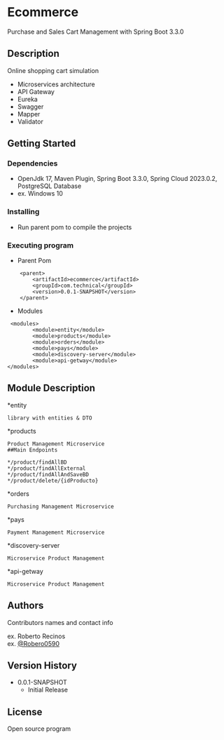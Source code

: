 # Ecommerce

Purchase and Sales Cart Management with Spring Boot 3.3.0

## Description

Online shopping cart simulation

* Microservices architecture
* API Gateway
* Eureka
* Swagger
* Mapper
* Validator

## Getting Started

### Dependencies

* OpenJdk 17, Maven Plugin, Spring Boot 3.3.0, Spring Cloud 2023.0.2, PostgreSQL Database
* ex. Windows 10

### Installing

* Run parent pom to compile the projects

### Executing program

* Parent Pom
```
    <parent>
        <artifactId>ecommerce</artifactId>
        <groupId>com.technical</groupId>
        <version>0.0.1-SNAPSHOT</version>
    </parent>
```

* Modules
```
 <modules>
        <module>entity</module>
        <module>products</module>
        <module>orders</module>
        <module>pays</module>
        <module>discovery-server</module>
        <module>api-getway</module>
</modules>
```

## Module Description

*entity
```
library with entities & DTO
```

*products
```
Product Management Microservice
##Main Endpoints

*/product/findAllBD
*/product/findAllExternal
*/product/findAllAndSaveBD
*/product/delete/{idProducto}

```

*orders
```
Purchasing Management Microservice
```

*pays
```
Payment Management Microservice
```

*discovery-server
```
Microservice Product Management
```

*api-getway
```
Microservice Product Management
```


## Authors

Contributors names and contact info

ex. Roberto Recinos  
ex. [@Robero0590](http://www.linkedin.com/in/roberto-recinos-956a8596)

## Version History

* 0.0.1-SNAPSHOT
    * Initial Release

## License

Open source program
